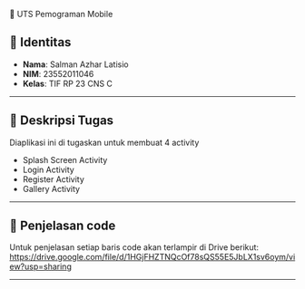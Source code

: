  📱 UTS Pemograman Mobile

## 👤 Identitas 
- **Nama**: Salman Azhar Latisio  
- **NIM**: 23552011046  
- **Kelas**: TIF RP 23 CNS C

---

## 📌 Deskripsi Tugas
Diaplikasi ini di tugaskan untuk membuat 4 activity
- Splash Screen Activity
- Login Activity
- Register Activity
- Gallery Activity

---

## 📌 Penjelasan code
Untuk penjelasan setiap baris code akan terlampir di Drive berikut:
https://drive.google.com/file/d/1HGjFHZTNQcOf78sQS55E5JbLX1sv6oym/view?usp=sharing

---

